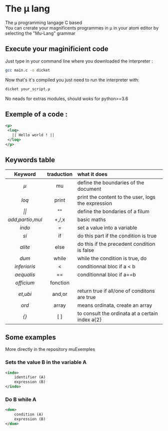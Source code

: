 # The µ lang
The µ programming langage C based  
You can crerate your magnificents programmes in µ in your atom editor by selecting the "Mu-Lang" grammar
## Execute your maginificient code
Just type in your command line where you downloaded the interpreter :  
```bash
gcc main.c -o dicket
```    
Now that's it's compiled you just need to run the interpreter with:  
```bash
dicket your_script.µ
```

No neads for extras modules, should woks for python>=3.6
## Exemple of a code :
```xml
<µ>
 <loq>
   || Hello world ! ||
 </loq>
</µ>
```

## Keywords table
| Keyword             | traduction |  what it does                                      |  
|:-------------------:|:----------:|:---------------------------------------------------|  
|*µ*                  | mu         | define the boundaries of the document              |  
|*loq*                | print      | print the content to the user, logs the expression |
|*\|\|*               | ""         | define the bondaries of a filum                    |
|*add*,*partio*,*mul* | +,/,x      | basic maths                                        |  
|*indo*               | =          | set a value into a variable                        |
|*si*                 | if         | do this part if the condition is true              |
|*alite*              | else       | do this if the precedent condition is false        |
|*dum*                | while      | while the condition is true, do                    |
|*inferioris*         | <          | conditionnal bloc if a < b                         |
|*aequalis*           | ==         | conditionnal bloc if a==b                          |
|*officium*           | fonction   |                                                    |
|*et*,*ubi*           | and,or     | return true if all/one of conditons are true       |
|*ord*                | array      | means ordinata, create an array                    |
|*{}*                 | [ ]        | to consult the ordinata at a certain index a{2}    |

## Some examples
More directly in the repository muExemples

### Sets the value B in the variable A
```xml
<indo>  
	identifier (A)  
	expression (B)  
</indo>
```
### Do B while A
```xml
<dom>  
	condition (A)  
	expression (B)  
</dom>  
```
